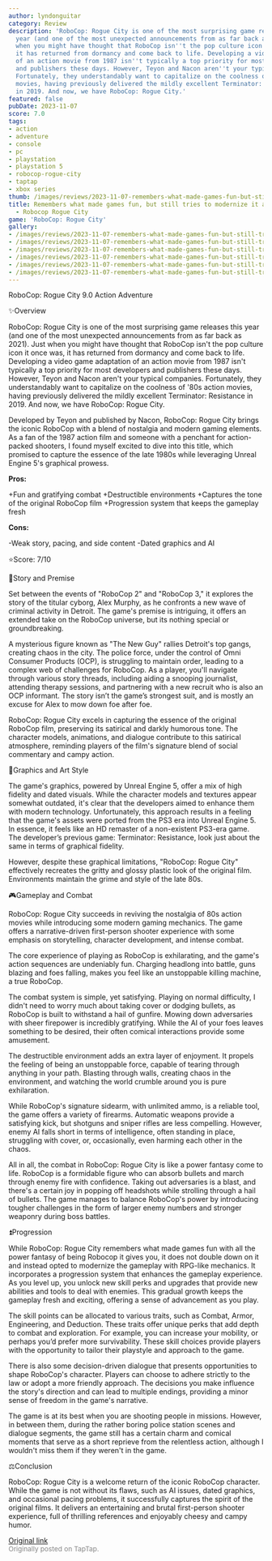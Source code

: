 ```yaml
---
author: lyndonguitar
category: Review
description: 'RoboCop: Rogue City is one of the most surprising game releases this
  year (and one of the most unexpected announcements from as far back as 2021). Just
  when you might have thought that RoboCop isn''t the pop culture icon it once was,
  it has returned from dormancy and come back to life. Developing a video game adaptation
  of an action movie from 1987 isn''t typically a top priority for most developers
  and publishers these days. However, Teyon and Nacon aren''t your typical companies.
  Fortunately, they understandably want to capitalize on the coolness of ''80s action
  movies, having previously delivered the mildly excellent Terminator: Resistance
  in 2019. And now, we have RoboCop: Rogue City.'
featured: false
pubDate: 2023-11-07
score: 7.0
tags:
- action
- adventure
- console
- pc
- playstation
- playstation 5
- robocop-rogue-city
- taptap
- xbox series
thumb: /images/reviews/2023-11-07-remembers-what-made-games-fun-but-still-tries-to-modernize-it-anyway--review---robocop-ro-0.avif
title: Remembers what made games fun, but still tries to modernize it anyway | Review
  - Robocop Rogue City
game: 'RoboCop: Rogue City'
gallery:
- /images/reviews/2023-11-07-remembers-what-made-games-fun-but-still-tries-to-modernize-it-anyway--review---robocop-ro-0.avif
- /images/reviews/2023-11-07-remembers-what-made-games-fun-but-still-tries-to-modernize-it-anyway--review---robocop-ro-1.avif
- /images/reviews/2023-11-07-remembers-what-made-games-fun-but-still-tries-to-modernize-it-anyway--review---robocop-ro-2.avif
- /images/reviews/2023-11-07-remembers-what-made-games-fun-but-still-tries-to-modernize-it-anyway--review---robocop-ro-3.avif
- /images/reviews/2023-11-07-remembers-what-made-games-fun-but-still-tries-to-modernize-it-anyway--review---robocop-ro-4.avif
- /images/reviews/2023-11-07-remembers-what-made-games-fun-but-still-tries-to-modernize-it-anyway--review---robocop-ro-5.avif
---
```

RoboCop: Rogue City
9.0
Action
Adventure

✨Overview

RoboCop: Rogue City is one of the most surprising game releases this year (and one of the most unexpected announcements from as far back as 2021). Just when you might have thought that RoboCop isn't the pop culture icon it once was, it has returned from dormancy and come back to life. Developing a video game adaptation of an action movie from 1987 isn't typically a top priority for most developers and publishers these days. However, Teyon and Nacon aren't your typical companies. Fortunately, they understandably want to capitalize on the coolness of '80s action movies, having previously delivered the mildly excellent Terminator: Resistance in 2019. And now, we have RoboCop: Rogue City.

Developed by Teyon and published by Nacon, RoboCop: Rogue City brings the iconic RoboCop with a blend of nostalgia and modern gaming elements. As a fan of the 1987 action film and someone with a penchant for action-packed shooters, I found myself excited to dive into this title, which promised to capture the essence of the late 1980s while leveraging Unreal Engine 5's graphical prowess.


**Pros:**


+Fun and gratifying combat
+Destructible environments
+Captures the tone of the original RoboCop film
+Progression system that keeps the gameplay fresh


**Cons:**


-Weak story, pacing, and side content
-Dated graphics and AI

⭐️Score: 7/10

📖Story and Premise

Set between the events of "RoboCop 2" and "RoboCop 3," it explores the story of the titular cyborg, Alex Murphy, as he confronts a new wave of criminal activity in Detroit. The game's premise is intriguing, it offers an extended take on the RoboCop universe, but its nothing special or groundbreaking.

A mysterious figure known as "The New Guy" rallies Detroit's top gangs, creating chaos in the city. The police force, under the control of Omni Consumer Products (OCP), is struggling to maintain order, leading to a complex web of challenges for RoboCop. As a player, you'll navigate through various story threads, including aiding a snooping journalist, attending therapy sessions, and partnering with a new recruit who is also an OCP informant. The story isn’t the game’s strongest suit, and is mostly an excuse for Alex to mow down foe after foe.

RoboCop: Rogue City excels in capturing the essence of the original RoboCop film, preserving its satirical and darkly humorous tone. The character models, animations, and dialogue contribute to this satirical atmosphere, reminding players of the film's signature blend of social commentary and campy action.

🎨Graphics and Art Style

The game's graphics, powered by Unreal Engine 5, offer a mix of high fidelity and dated visuals. While the character models and textures appear somewhat outdated, it's clear that the developers aimed to enhance them with modern technology. Unfortunately, this approach results in a feeling that the game's assets were ported from the PS3 era into Unreal Engine 5. In essence, it feels like an HD remaster of a non-existent PS3-era game. The developer’s previous game: Terminator: Resistance, look just about the same in terms of graphical fidelity.

However, despite these graphical limitations, "RoboCop: Rogue City" effectively recreates the gritty and glossy plastic look of the original film. Environments maintain the grime and style of the late 80s.

🎮Gameplay and Combat

RoboCop: Rogue City succeeds in reviving the nostalgia of 80s action movies while introducing some modern gaming mechanics. The game offers a narrative-driven first-person shooter experience with some emphasis on storytelling, character development, and intense combat.

The core experience of playing as RoboCop is exhilarating, and the game's action sequences are undeniably fun. Charging headlong into battle, guns blazing and foes falling, makes you feel like an unstoppable killing machine, a true RoboCop.

The combat system is simple, yet satisfying. Playing on normal difficulty, I didn't need to worry much about taking cover or dodging bullets, as RoboCop is built to withstand a hail of gunfire. Mowing down adversaries with sheer firepower is incredibly gratifying. While the AI of your foes leaves something to be desired, their often comical interactions provide some amusement.

The destructible environment adds an extra layer of enjoyment. It propels the feeling of being an unstoppable force, capable of tearing through anything in your path. Blasting through walls, creating chaos in the environment, and watching the world crumble around you is pure exhilaration.

While RoboCop's signature sidearm, with unlimited ammo, is a reliable tool, the game offers a variety of firearms. Automatic weapons provide a satisfying kick, but shotguns and sniper rifles are less compelling. However, enemy AI falls short in terms of intelligence, often standing in place, struggling with cover, or, occasionally, even harming each other in the chaos.

All in all, the combat in RoboCop: Rogue City is like a power fantasy come to life. RoboCop is a formidable figure who can absorb bullets and march through enemy fire with confidence. Taking out adversaries is a blast, and there's a certain joy in popping off headshots while strolling through a hail of bullets. The game manages to balance RoboCop's power by introducing tougher challenges in the form of larger enemy numbers and stronger weaponry during boss battles.

⏫Progression

While RoboCop: Rogue City remembers what made games fun with all the power fantasy of being Robocop it gives you, it does not double down on it and instead opted to modernize the gameplay with RPG-like mechanics. It incorporates a progression system that enhances the gameplay experience. As you level up, you unlock new skill perks and upgrades that provide new abilities and tools to deal with enemies. This gradual growth keeps the gameplay fresh and exciting, offering a sense of advancement as you play.

The skill points can be allocated to various traits, such as Combat, Armor, Engineering, and Deduction. These traits offer unique perks that add depth to combat and exploration. For example, you can increase your mobility, or perhaps you’d prefer more survivability. These skill choices provide players with the opportunity to tailor their playstyle and approach to the game.

There is also some decision-driven dialogue that presents opportunities to shape RoboCop's character. Players can choose to adhere strictly to the law or adopt a more friendly approach. The decisions you make influence the story's direction and can lead to multiple endings, providing a minor sense of freedom in the game's narrative.

The game is at its best when you are shooting people in missions. However, in between them, during the rather boring police station scenes and dialogue segments, the game still has a certain charm and comical moments that serve as a short reprieve from the relentless action, although I wouldn't miss them if they weren't in the game.

⚖️Conclusion

RoboCop: Rogue City is a welcome return of the iconic RoboCop character. While the game is not without its flaws, such as AI issues, dated graphics, and occasional pacing problems, it successfully captures the spirit of the original films. It delivers an entertaining and brutal first-person shooter experience, full of thrilling references and enjoyably cheesy and campy humor.

[Original link](https://www.taptap.io/post/6518907)<br><span style="font-size: 0.95em; color: #888;">Originally posted on TapTap.</span>